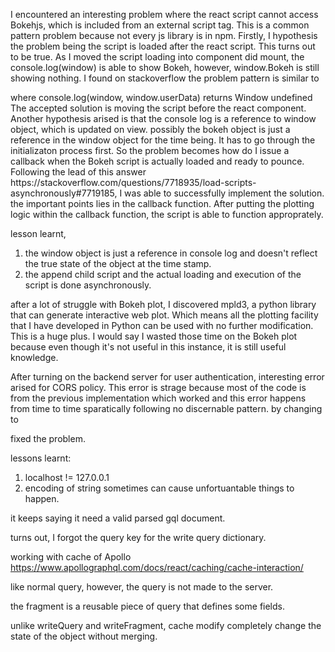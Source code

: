I encountered an interesting problem where the react script cannot access Bokehjs, which is included from an external script tag.
This is a common pattern problem because not every js library is in npm.
Firstly, I hypothesis the problem being the script is loaded after the react script. This turns out to be true. As I moved the script loading into component did mount, the console.log(window) is able to show Bokeh, however, window.Bokeh is still showing nothing. 
I found on stackoverflow the problem pattern is similar to 
 <div id="react"></div>
 <script type="text/javascript" src="/static/bundles/main-hash.js" ></script>
 <script>
   window.userData = {a: 1, b:2}
 </script>
 where console.log(window, window.userData) returns Window undefined
The accepted solution is moving the script before the react component. 
Another hypothesis arised is that the console log is a reference to window object, which is updated on view. possibly the bokeh object is just a reference in the window object for the time being. It has to go through the initializaton process first. 
So the problem becomes how do I issue a callback when the Bokeh script is actually loaded and ready to pounce. Following the lead of this answer https://stackoverflow.com/questions/7718935/load-scripts-asynchronously#7719185, I was able to successfully implement the solution. 
<script>
    function loadScript(url, callback = null) {
        let r = false;
        const script = document.createElement("script");
        script.src = url;
        script.async = false;
        script.onload = script.onreadystatechange = function () {
            if (!r) {
                r = true;
                callback && callback();
            }
        };
        document.body.appendChild(script);
    }
</script>
the important points lies in the callback function.
After putting the plotting logic within the callback function, the script is able to function approprately.

lesson learnt,
1. the window object is just a reference in console log and doesn't reflect the true state of the object at the time stamp.
2. the append child script and the actual loading and execution of the script is done asynchronously. 


after a lot of struggle with Bokeh plot, I discovered mpld3, a python library that can generate interactive web plot. Which means all the plotting facility that I have developed in Python can be used with no further modification. This is a huge plus. I would say I wasted those time on the Bokeh plot because even though it's not useful in this instance, it is still useful knowledge. 

After turning on the backend server for user authentication, interesting error arised for CORS policy. This error is strage because most of the code is from the previous implementation which worked and this error happens from time to time sparatically following no discernable pattern. 
by changing to 
<script>
    CORS_ORIGIN_WHITELIST = (
    'http://localhost:3000',
    'http://127.0.0.1:3000'
)
</script>
fixed the problem.

lessons learnt:
1. localhost != 127.0.0.1
2. encoding of string sometimes can cause unfortuantable things to happen.



it keeps saying it need a valid parsed gql document.
<script>
    client.writeQuery({ IS_LOGGED_IN_QUERY, data: { isLoggedIn: true } });
</script>
turns out, I forgot the query key for the write query dictionary.


working with cache of Apollo
https://www.apollographql.com/docs/react/caching/cache-interaction/
<script>
const { todo } = client.readQuery({
  query: gql`
    query ReadTodo($id: Int!) {
      todo(id: $id) {
        id
        text
        completed
      }
    }
  `,
  variables: {
    id: 5,
  },
});
</script>
like normal query, however, the query is not made to the server. 

<script>
const todo = client.readFragment({
  id: 'Todo:5', // The value of the to-do item's unique identifier
  fragment: gql`
    fragment MyTodo on Todo {
      id
      text
      completed
    }
  `,
});
</script>
the fragment is a reusable piece of query that defines some fields.

<script>
const query = gql`
  query MyTodoAppQuery {
    todos {
      id
      text
      completed
    }
  }
`;

// Get the current to-do list
const data = client.readQuery({ query });

// Create a new to-do item
const myNewTodo = {
  id: '6',
  text: 'Start using Apollo Client.',
  completed: false,
  __typename: 'Todo',
};

// Write back to the to-do list, appending the new item
client.writeQuery({
  query,
  data: {
    todos: [...data.todos, myNewTodo],
  },
});
</script>
unlike writeQuery and writeFragment, cache modify completely change the state of the object without merging.

<script>
cache.modify({
  id: cache.identify(myObject),
  fields: {
    name(cachedName) {
      return cachedName.toUpperCase();
    },
  },
  /* broadcast: false // Include this to prevent automatic query refresh */
});
</script>
